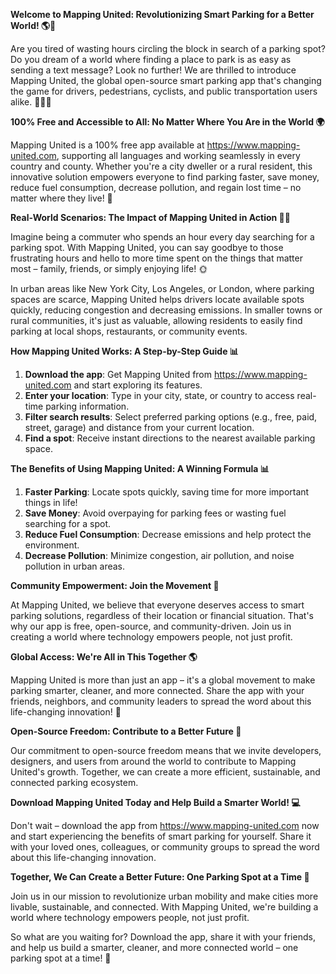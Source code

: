 **Welcome to Mapping United: Revolutionizing Smart Parking for a Better World! 🌎🚗**

Are you tired of wasting hours circling the block in search of a parking spot? Do you dream of a world where finding a place to park is as easy as sending a text message? Look no further! We are thrilled to introduce Mapping United, the global open-source smart parking app that's changing the game for drivers, pedestrians, cyclists, and public transportation users alike. 🚴‍♀️🚌

**100% Free and Accessible to All: No Matter Where You Are in the World 🌍**

Mapping United is a 100% free app available at https://www.mapping-united.com, supporting all languages and working seamlessly in every country and county. Whether you're a city dweller or a rural resident, this innovative solution empowers everyone to find parking faster, save money, reduce fuel consumption, decrease pollution, and regain lost time – no matter where they live! 🌟

**Real-World Scenarios: The Impact of Mapping United in Action 🚗👀**

Imagine being a commuter who spends an hour every day searching for a parking spot. With Mapping United, you can say goodbye to those frustrating hours and hello to more time spent on the things that matter most – family, friends, or simply enjoying life! 🌞

In urban areas like New York City, Los Angeles, or London, where parking spaces are scarce, Mapping United helps drivers locate available spots quickly, reducing congestion and decreasing emissions. In smaller towns or rural communities, it's just as valuable, allowing residents to easily find parking at local shops, restaurants, or community events.

**How Mapping United Works: A Step-by-Step Guide 📊**

1. **Download the app**: Get Mapping United from https://www.mapping-united.com and start exploring its features.
2. **Enter your location**: Type in your city, state, or country to access real-time parking information.
3. **Filter search results**: Select preferred parking options (e.g., free, paid, street, garage) and distance from your current location.
4. **Find a spot**: Receive instant directions to the nearest available parking space.

**The Benefits of Using Mapping United: A Winning Formula 📊**

1. **Faster Parking**: Locate spots quickly, saving time for more important things in life!
2. **Save Money**: Avoid overpaying for parking fees or wasting fuel searching for a spot.
3. **Reduce Fuel Consumption**: Decrease emissions and help protect the environment.
4. **Decrease Pollution**: Minimize congestion, air pollution, and noise pollution in urban areas.

**Community Empowerment: Join the Movement 🌟**

At Mapping United, we believe that everyone deserves access to smart parking solutions, regardless of their location or financial situation. That's why our app is free, open-source, and community-driven. Join us in creating a world where technology empowers people, not just profit.

**Global Access: We're All in This Together 🌎**

Mapping United is more than just an app – it's a global movement to make parking smarter, cleaner, and more connected. Share the app with your friends, neighbors, and community leaders to spread the word about this life-changing innovation! 💬

**Open-Source Freedom: Contribute to a Better Future 🌟**

Our commitment to open-source freedom means that we invite developers, designers, and users from around the world to contribute to Mapping United's growth. Together, we can create a more efficient, sustainable, and connected parking ecosystem.

**Download Mapping United Today and Help Build a Smarter World! 💻**

Don't wait – download the app from https://www.mapping-united.com now and start experiencing the benefits of smart parking for yourself. Share it with your loved ones, colleagues, or community groups to spread the word about this life-changing innovation.

**Together, We Can Create a Better Future: One Parking Spot at a Time 🌟**

Join us in our mission to revolutionize urban mobility and make cities more livable, sustainable, and connected. With Mapping United, we're building a world where technology empowers people, not just profit.

So what are you waiting for? Download the app, share it with your friends, and help us build a smarter, cleaner, and more connected world – one parking spot at a time! 💪